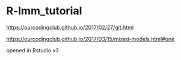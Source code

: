 # R-lmm_tutorial

https://ourcodingclub.github.io/2017/02/27/git.html

https://ourcodingclub.github.io/2017/03/15/mixed-models.html#one


opened in Rstudio x3
